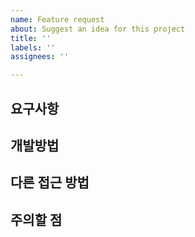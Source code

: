 ```yaml
---
name: Feature request
about: Suggest an idea for this project
title: ''
labels: ''
assignees: ''

---
```


## 요구사항

## 개발방법

## 다른 접근 방법

## 주의할 점
